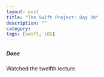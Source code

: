 ```yaml
---
layout: post
title: "The Swift Project: Day 39"
description: ""
category:
tags: [swift, iOS]
---
```


##### Done

Watched the twelfth lecture.
